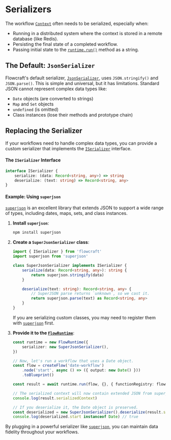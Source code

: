 # Serializers

The workflow [`Context`](/api/context#context-class) often needs to be serialized, especially when:
-   Running in a distributed system where the context is stored in a remote database (like Redis).
-   Persisting the final state of a completed workflow.
-   Passing initial state to the [`runtime.run()`](/api/runtime#run-blueprint-initialstate-options) method as a string.

## The Default: `JsonSerializer`

Flowcraft's default serializer, [`JsonSerializer`](/api/serializer#jsonserializer-class), uses `JSON.stringify()` and `JSON.parse()`. This is simple and universal, but it has limitations. Standard JSON cannot represent complex data types like:

-   `Date` objects (are converted to strings)
-   `Map` and `Set` objects
-   `undefined` (is omitted)
-   Class instances (lose their methods and prototype chain)

## Replacing the Serializer

If your workflows need to handle complex data types, you can provide a custom serializer that implements the [`ISerializer`](/api/serializer#iserializer-interface) interface.

#### The `ISerializer` Interface

```typescript
interface ISerializer {
	serialize: (data: Record<string, any>) => string
	deserialize: (text: string) => Record<string, any>
}
```

#### Example: Using `superjson`

[`superjson`](https://www.npmjs.com/package/superjson) is an excellent library that extends JSON to support a wide range of types, including dates, maps, sets, and class instances.

1.  **Install `superjson`**:
	```bash
	npm install superjson
	```

2.  **Create a `SuperJsonSerializer` class**:
	```typescript
	import { ISerializer } from 'flowcraft'
	import superjson from 'superjson'

	class SuperJsonSerializer implements ISerializer {
		serialize(data: Record<string, any>): string {
			return superjson.stringify(data)
		}

		deserialize(text: string): Record<string, any> {
			// SuperJSON parse returns `unknown`, so we cast it.
			return superjson.parse(text) as Record<string, any>
		}
	}
	```
	If you are serializing custom classes, you may need to register them with [`superjson`](https://www.npmjs.com/package/superjson) first.

3.  **Provide it to the [`FlowRuntime`](/api/runtime#flowruntime-class)**:
	```typescript
	const runtime = new FlowRuntime({
		serializer: new SuperJsonSerializer(),
	})

	// Now, let's run a workflow that uses a Date object.
	const flow = createFlow('date-workflow')
		.node('start', async () => ({ output: new Date() }))
		.toBlueprint()

	const result = await runtime.run(flow, {}, { functionRegistry: flow.getFunctionRegistry() })

	// The serialized context will now contain extended JSON from superjson.
	console.log(result.serializedContext)

	// If you deserialize it, the Date object is preserved.
	const deserialized = new SuperJsonSerializer().deserialize(result.serializedContext)
	console.log(deserialized.start instanceof Date) // true
	```

By plugging in a powerful serializer like [`superjson`](https://www.npmjs.com/package/superjson), you can maintain data fidelity throughout your workflows.
